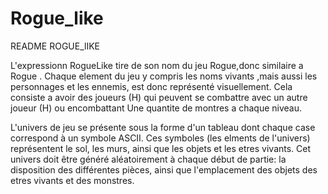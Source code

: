 # Rogue_like
README ROGUE_lIKE

  L'expressionn RogueLike tire de son nom du jeu Rogue,donc similaire a Rogue .
  Chaque element du jeu y compris les noms vivants ,mais aussi les personnages et les ennemis,
  est donc représenté visuellement.
  Cela consiste a avoir des joueurs (H) qui peuvent se combattre avec un autre  joueur (H) 
  ou encombattant Une quantite de montres a chaque niveau.
  
 L'univers de jeu se présente sous la forme d'un tableau  dont chaque case correspond à un symbole ASCII.
 Ces symboles  (les elments de l'univers)  représentent le sol, les murs, ainsi que les objets et les etres vivants.
 Cet univers doit être généré aléatoirement à chaque début de partie: la disposition des différentes pièces, 
 ainsi que l'emplacement des objets des etres vivants  et des monstres.
  
